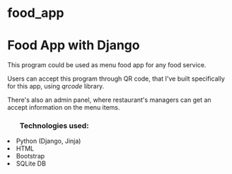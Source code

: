 # food_app
<h1>Food App with Django</h1>
<p>This program could be used as menu food app for any food service.</p>
<p>Users can accept this program through QR code, that I've built specifically for this app, using <i>qrcode</i> library.</p>
<p>There's also an admin panel, where restaurant's managers can get an accept information on the menu items.</p>
<h3><ul>Technologies used:</ul></h3>
<li>Python (Django, Jinja)</li>
<li>HTML</li>
<li>Bootstrap</li>
<li>SQLite DB</li>
